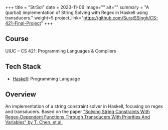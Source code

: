 +++
title = "StrSol"
date = 2023-11-06
image=""
alt=""
summary = "A (partial) implementation of String Solving with Regex in Haskell using transducers."
weight=5
project_link="https://github.com/SurajSSingh/CS-421-Final-Project"
+++

## Course
UIUC – CS 421: Programming Languages & Compilers

## Tech Stack
* [Haskell](https://www.haskell.org/): Programming Language

## Overview
An implementation of a string constraint solver in Haskell, focusing on regex and transducers. Based on the paper ["Solving String Constraints With Regex-Dependent Functions Through Transducers With Priorities And Variables" by T. Chen, et al.](https://arxiv.org/abs/2111.04298)